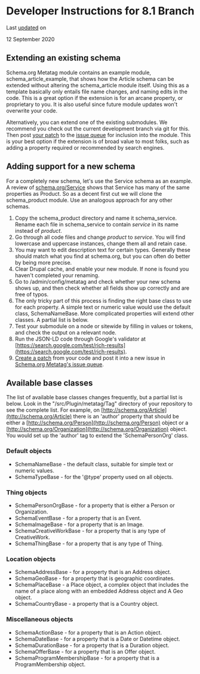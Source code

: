 # Developer Instructions for 8.1 Branch

Last [updated](/node/2955771/discuss) on

12 September 2020

[](#s-extending-an-existing-schema "Permalink to this headline")Extending an existing schema
--------------------------------------------------------------------------------------------

Schema.org Metatag module contains an example module, schema\_article\_example, that shows how the Article schema can be extended without altering the schema\_article module itself. Using this as a template basically only entails file name changes, and naming edits in the code. This is a great option if the extension is for an arcane property, or proprietary to you.  It is also useful since future module updates won't overwrite your code.

Alternatively, you can extend one of the existing submodules. We recommend you check out the current development branch via git for this. Then post [your patch](https://www.drupal.org/node/707484) to the [issue queue](https://www.drupal.org/project/issues/schema_metatag) for inclusion into the module. This is your best option if the extension is of broad value to most folks, such as adding a property required or recommended by search engines.

[](#s-adding-support-for-a-new-schema "Permalink to this headline")Adding support for a new schema
--------------------------------------------------------------------------------------------------

For a completely new schema, let's use the Service schema as an example. A review of [schema.org/Service](https://schema.org/Service) shows that Service has many of the same properties as Product. So as a decent first cut we will clone the schema\_product module. Use an analogous approach for any other schemas.

1.  Copy the schema\_product directory and name it schema\_service. Rename each file in schema\_service to contain _service_ in its name instead of _product_.
2.  Go through all code files and change _product_ to _service_. You will find lowercase and uppercase instances, change them all and retain case.
3.  You may want to edit description text for certain types. Generally these should match what you find at schema.org, but you can often do better by being more precise.
4.  Clear Drupal cache, and enable your new module. If none is found you haven't completed your renaming.
5.  Go to /admin/config/metatag and check whether your new schema shows up, and then check whether all fields show up correctly and are free of typos.
6.  The only tricky part of this process is finding the right base class to use for each property. A simple text or numeric value would use the default class, SchemaNameBase. More complicated properties will extend other classes. A partial list is below.
7.  Test your submodule on a node or sitewide by filling in values or tokens, and check the output on a relevant node.
8.  Run the JSON-LD code through Google's validator at [https://search.google.com/test/rich-results](https://search.google.com/test/rich-results).
9.  [Create a patch](https://www.drupal.org/node/707484) from your code and post it into a new issue in [Schema.org Metatag's issue queue](https://www.drupal.org/project/issues/schema_metatag).

[](#s-available-base-classes "Permalink to this headline")Available base classes
--------------------------------------------------------------------------------

The list of available base classes changes frequently, but a partial list is below. Look in the "/src/Plugin/metatag/Tag" directory of your repository to see the complete list. For example, on [http://schema.org/Article](http://schema.org/Article) there is an 'author' property that should be either a [http://schema.org/Person](http://schema.org/Person) object or a [http://schema.org/Organization](http://schema.org/Organization) object. You would set up the 'author' tag to extend the 'SchemaPersonOrg' class.

### [](#s-default-objects "Permalink to this headline")Default objects

*   SchemaNameBase - the default class, suitable for simple text or numeric values.
*   SchemaTypeBase - for the '@type' property used on all objects.

### [](#s-thing-objects "Permalink to this headline")Thing objects

*   SchemaPersonOrgBase - for a property that is either a Person or Organization.
*   SchemaEventBase - for a property that is an Event.
*   SchemaImageBase - for a property that is an Image.
*   SchemaCreativeWorkBase - for a property that is any type of CreativeWork.
*   SchemaThingBase - for a property that is any type of Thing.

### [](#s-location-objects "Permalink to this headline")Location objects

*   SchemaAddressBase - for a property that is an Address object.
*   SchemaGeoBase - for a property that is geographic coordinates.
*   SchemaPlaceBase - a Place object, a complex object that includes the name of a place along with an embedded Address object and A Geo object.
*   SchemaCountryBase - a property that is a Country object.

### [](#s-miscellaneous-objects "Permalink to this headline")Miscellaneous objects

*   SchemaActionBase - for a property that is an Action object.
*   SchemaDateBase - for a property that is a Date or Datetime object.
*   SchemaDurationBase - for a property that is a Duration object.
*   SchemaOfferBase - for a property that is an Offer object.
*   SchemaProgramMembershipBase - for a property that is a ProgramMembership object.